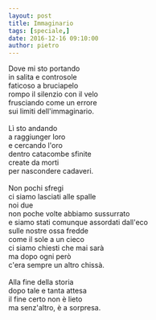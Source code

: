 ```yaml
---
layout: post
title: Immaginario
tags: [speciale,]
date: 2016-12-16 09:10:00
author: pietro
---
```

Dove mi sto portando<br/>in salita e controsole<br/>faticoso a bruciapelo<br/>rompo il silenzio con il velo<br/>frusciando come un errore<br/>sui limiti dell'immaginario.<br/><br/>Lì sto andando<br/>a raggiunger loro<br/>e cercando l'oro<br/>dentro catacombe sfinite<br/>create da morti<br/>per nascondere cadaveri.<br/><br/>Non pochi sfregi<br/>ci siamo lasciati alle spalle<br/>noi due<br/>non poche volte abbiamo sussurrato<br/>e siamo stati comunque assordati dall'eco<br/>sulle nostre ossa fredde<br/>come il sole a un cieco<br/>ci siamo chiesti che mai sarà<br/>ma dopo ogni però<br/>c'era sempre un altro chissà.<br/><br/>Alla fine della storia<br/>dopo tale e tanta attesa<br/>il fine certo non è lieto<br/>ma senz'altro, è a sorpresa.
